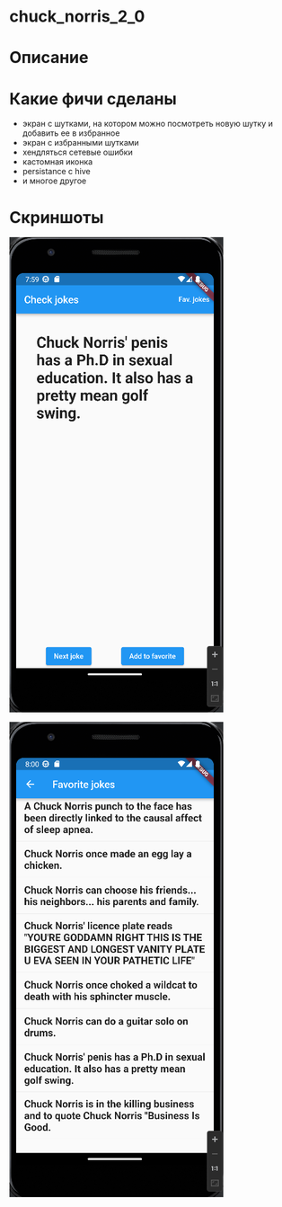 # chuck_norris_2_0

# Описание 

# Какие фичи сделаны
- экран с шутками, на котором можно посмотреть новую шутку и добавить ее в избранное
- экран с избранными шутками
- хендляться сетевые ошибки
- кастомная иконка
- persistance с hive
- и многое другое

# Скриншоты

![](figures/Screenshot%20from%202022-11-03%2019-59-17.png)

![](figures/Screenshot%20from%202022-11-03%2020-00-12.png)
